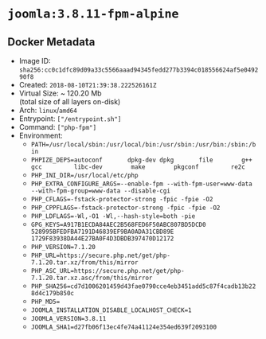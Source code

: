 # `joomla:3.8.11-fpm-alpine`

## Docker Metadata

- Image ID: `sha256:cc0c1dfc89d09a33c5566aaad94345fedd277b3394c018556624af5e049290f8`
- Created: `2018-08-10T21:39:38.222526161Z`
- Virtual Size: ~ 120.20 Mb  
  (total size of all layers on-disk)
- Arch: `linux`/`amd64`
- Entrypoint: `["/entrypoint.sh"]`
- Command: `["php-fpm"]`
- Environment:
  - `PATH=/usr/local/sbin:/usr/local/bin:/usr/sbin:/usr/bin:/sbin:/bin`
  - `PHPIZE_DEPS=autoconf 		dpkg-dev dpkg 		file 		g++ 		gcc 		libc-dev 		make 		pkgconf 		re2c`
  - `PHP_INI_DIR=/usr/local/etc/php`
  - `PHP_EXTRA_CONFIGURE_ARGS=--enable-fpm --with-fpm-user=www-data --with-fpm-group=www-data --disable-cgi`
  - `PHP_CFLAGS=-fstack-protector-strong -fpic -fpie -O2`
  - `PHP_CPPFLAGS=-fstack-protector-strong -fpic -fpie -O2`
  - `PHP_LDFLAGS=-Wl,-O1 -Wl,--hash-style=both -pie`
  - `GPG_KEYS=A917B1ECDA84AEC2B568FED6F50ABC807BD5DCD0 528995BFEDFBA7191D46839EF9BA0ADA31CBD89E 1729F83938DA44E27BA0F4D3DBDB397470D12172`
  - `PHP_VERSION=7.1.20`
  - `PHP_URL=https://secure.php.net/get/php-7.1.20.tar.xz/from/this/mirror`
  - `PHP_ASC_URL=https://secure.php.net/get/php-7.1.20.tar.xz.asc/from/this/mirror`
  - `PHP_SHA256=cd7d1006201459d43fae0790cce4eb3451add5c87f4cadb13b228d4c179b850c`
  - `PHP_MD5=`
  - `JOOMLA_INSTALLATION_DISABLE_LOCALHOST_CHECK=1`
  - `JOOMLA_VERSION=3.8.11`
  - `JOOMLA_SHA1=d27fb06f13ec4fe74a41124e354ed639f2093100`
